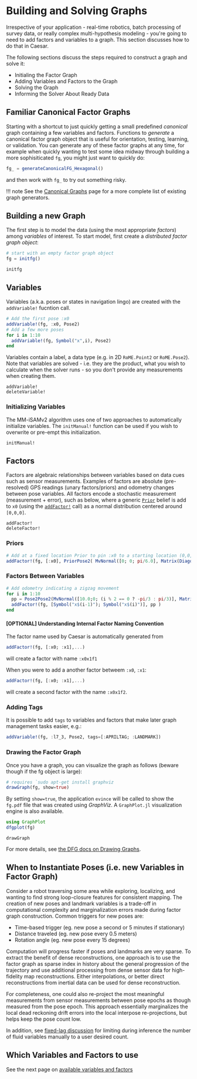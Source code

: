 # Building and Solving Graphs

Irrespective of your application - real-time robotics, batch processing of survey data, or really complex multi-hypothesis modeling - you're going to need to add factors and variables to a graph. This section discusses how to do that in Caesar.

The following sections discuss the steps required to construct a graph and solve it:
* Initialing the Factor Graph
* Adding Variables and Factors to the Graph
* Solving the Graph
* Informing the Solver About Ready Data

## Familiar Canonical Factor Graphs

Starting with a shortcut to just quickly getting a small predefined *canonical* graph containing a few variables and factors.  Functions to *generate* a canonical factor graph object that is useful for orientation, testing, learning, or validation.  You can generate any of these factor graphs at any time, for example when quickly wanting to test some idea midway through building a more sophisiticated `fg`, you might just want to quickly do:
```julia
fg_ = generateCanonicalFG_Hexagonal()
```

and then work with `fg_` to try out something risky.

!!! note
    See the [Canonical Graphs](../examples/canonical_graphs.md) page for a more complete list of existing graph generators.

## Building a new Graph

The first step is to model the data (using the most appropriate *factors*) among *variables* of interest.  To start model, first create a *distributed factor graph object*:

```julia
# start with an empty factor graph object
fg = initfg()
```

```@docs
initfg
```

## Variables

Variables (a.k.a. poses or states in navigation lingo) are created with the `addVariable!` fucntion call.

```julia
# Add the first pose :x0
addVariable!(fg, :x0, Pose2)
# Add a few more poses
for i in 1:10
  addVariable!(fg, Symbol("x",i), Pose2)
end
```

Variables contain a label, a data type (e.g. in 2D `RoME.Point2` or `RoME.Pose2`). Note that variables are solved - i.e. they are the product, what you wish to calculate when the solver runs - so you don't provide any measurements when creating them.

```@docs
addVariable!
deleteVariable!
```

### Initializing Variables

The MM-iSAMv2 algorithm uses one of two approaches to automatically initialize variables.  The `initManual!` function can be used if you wish to overwrite or pre-empt this initialization.

```@docs
initManual!
```

## Factors

Factors are algebraic relationships between variables based on data cues such as sensor measurements. Examples of factors are absolute (pre-resolved) GPS readings (unary factors/priors) and odometry changes between pose variables. All factors encode a stochastic measurement (measurement + error), such as below, where a generic [`Prior`](@ref) belief is add to `x0` (using the [`addFactor!`](@ref) call) as a normal distribution centered around `[0,0,0]`.

```@docs
addFactor!
deleteFactor!
```

### Priors
```julia
# Add at a fixed location Prior to pin :x0 to a starting location (0,0,pi/6.0)
addFactor!(fg, [:x0], PriorPose2( MvNormal([0; 0; pi/6.0], Matrix(Diagonal([0.1;0.1;0.05].^2)) )))
```

### Factors Between Variables

```julia
# Add odometry indicating a zigzag movement
for i in 1:10
  pp = Pose2Pose2(MvNormal([10.0;0; (i % 2 == 0 ? -pi/3 : pi/3)], Matrix(Diagonal([0.1;0.1;0.1].^2))))
  addFactor!(fg, [Symbol("x$(i-1)"); Symbol("x$(i)")], pp )
end
```

#### [OPTIONAL] Understanding Internal Factor Naming Convention

The factor name used by Caesar is automatically generated from 
```julia
addFactor!(fg, [:x0; :x1],...)
```
will create a factor with name `:x0x1f1`

When you were to add a another factor betweem `:x0`, `:x1`:
```julia
addFactor!(fg, [:x0; :x1],...)
```
will create a second factor with the name `:x0x1f2`.

### Adding Tags

It is possible to add `tags` to variables and factors that make later graph management tasks easier, e.g.:
```julia
addVariable!(fg, :l7_3, Pose2, tags=[:APRILTAG; :LANDMARK])
```

### Drawing the Factor Graph

Once you have a graph, you can visualize the graph as follows (beware though if the fg object is large):
```julia
# requires `sudo apt-get install graphviz
drawGraph(fg, show=true)
```

By setting `show=true`, the application `evince` will be called to show the `fg.pdf` file that was created using *GraphViz*.  A `GraphPlot.jl` visualization engine is also available.
```julia
using GraphPlot
dfgplot(fg)
```

```@docs
drawGraph
```

For more details, see [the DFG docs on Drawing Graphs](https://juliarobotics.org/DistributedFactorGraphs.jl/latest/DrawingGraphs/#Drawing-Graphs-1).

## When to Instantiate Poses (i.e. new Variables in Factor Graph)

Consider a robot traversing some area while exploring, localizing, and wanting to find strong loop-closure features for consistent mapping.  The creation of new poses and landmark variables is a trade-off in computational complexity and marginalization errors made during factor graph construction.  Common triggers for new poses are:
- Time-based trigger (eg. new pose a second or 5 minutes if stationary)
- Distance traveled (eg. new pose every 0.5 meters)
- Rotation angle (eg. new pose every 15 degrees)

Computation will progress faster if poses and landmarks are very sparse.  To extract the benefit of dense reconstructions, one approach is to use the factor graph as sparse index in history about the general progression of the trajectory and use additional processing from dense sensor data for high-fidelity map reconstructions.  Either interpolations, or better direct reconstructions from inertial data can be used for dense reconstruction.

For completeness, one could also re-project the most meaningful measurements from sensor measurements between pose epochs as though measured from the pose epoch.  This approach essentially marginalizes the local dead reckoning drift errors into the local interpose re-projections, but helps keep the pose count low.

In addition, see [fixed-lag discussion](https://www.juliarobotics.org/Caesar.jl/latest/examples/examples/#Hexagonal-2D-1) for limiting during inference the number of fluid variables manually to a user desired count.

## Which Variables and Factors to use

See the next page on [available variables and factors](https://www.juliarobotics.org/Caesar.jl/latest/concepts/available_varfacs/)
